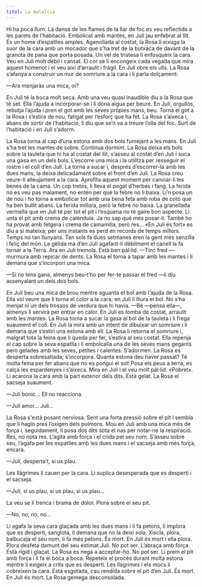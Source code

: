 ```yaml
---
titol: La malaltia
---
```

Hi ha poca llum. La dansa de les flames de la llar de foc es veu reflectida a les parets de l’habitació. Embolicat amb mantes, en Juli jau enfebrat al llit. És un home d’espatlles amples. Agenollada al costat, la Rosa li eixuga la suor de la cara amb un mocador que s’ha tret de la butxaca de davant de la granota de pana que porta posada. Un vel de tristesa li enfosqueix la cara. Veu en Juli molt dèbil i cansat. El cor se li encongeix cada vegada que mira aquest homenot i el veu així d’arraulit i fràgil. En Juli obre els ulls. La Rosa s’afanya a construir un mur de somriure a la cara i li parla dolçament:

—Ara menjaràs una mica, oi? 

En Juli té la boca molt seca. Amb una veu quasi inaudible diu a la Rosa que té set. Ella l’ajuda a incorporar-se i li dóna aigua per beure. En Juli, orgullós, rebutja l’ajuda i pren el got amb les seves pròpies mans, beu. Torna el got a la Rosa i s’estira de nou, fatigat per l’esforç que ha fet. La Rosa s’aixeca i, abans de sortir de l’habitació, li diu que se’n va a treure l’olla del foc. Surt de l’habitació i en Juli s’adorm.

La Rosa torna al cap d’una estona amb dos bols fumejant a les mans. En Juli s’ha tret les mantes de sobre. Continua dormint. La Rosa deixa els bols sobre la tauleta que hi ha al costat del llit, s’asseu al costat d’en Juli i suca una gasa en un dels bols. L’escorre una mica i la utilitza per resseguir el rostre i el coll d’en Juli. La torna a sucar i, després d’escórrer-la amb les dues mans, la deixa delicadament sobre el front d’en Juli. La Rosa creu veure-li alleujament a la cara. Aprofita aquest moment per canviar-li les benes de la cama. Un cop tretes, li lleva el pegat d’herbes i fang. La ferida no es veu pas malament, no entén per què la febre no li baixa.  Li’n posa un de nou i ho torna a embolicar tot amb una bena feta amb roba de cotó que ha ben bullit abans. La ferida millora, però la febre no baixa. La granellada vermella que en Juli té per tot el pit i l’esquena no té gaire bon aspecte. Li unta el pit amb crema de calèndula. Ja no sap què més posar-li. També ho ha provat amb fetgera i crema de camamilla, però res... «En Juli és fort» es diu a si mateixa; per uns instants es perd en records de temps millors. Temps no tan llunyans. Tan sols fa dues setmanes eren la gent més senzilla i feliç del món. La gèlida mà d’en Juli agafant-li dèbilment el canell la fa tornar a la Terra. Ara en Juli tremola. Està ben pàl·lid. —Tinc fred —murmura amb repicar de dents. La Rosa el torna a tapar amb les mantes i li demana que s’incorpori una mica. 

—Si no tens gana, almenys beu-t’ho per fer-te passar el fred —li diu assenyalant un dels dos bols.

En Juli beu una mica de brou mentre aguanta el bol amb l'ajuda de la Rosa. Ella vol veure que li torna el color a la cara; en Juli li lliura el bol. No s’ha menjat ni un dels trossos de verdura que hi havia. —Bé —pensa ella—, almenys li servirà per entrar en calor. En Juli es tomba de costat, arraulit amb les mantes. La Rosa torna a sucar la gasa al bol de la tauleta i li frega suaument el coll. En Juli la mira amb un intent de dibuixar un somriure i li demana que s’estiri una estona amb ell. La Rosa li retorna el somriure i, malgrat tota la feina que li queda per fer, s’estira al seu costat. Ella repenja el cap sobre la seva espatlla i li embolcalla una de les seves mans gegants però gelades amb les seves, petites i calentes. S’adormen. La Rosa es desperta sobresaltada; s’incorpora. Quanta estona deu haver passat? Té molta feina per fer abans que no es pongui el sol! Posa els peus a terra, es calça les espardenyes i s’aixeca. Mira en Juli i el veu molt pàl·lid. «Pobret». Li acarona la cara amb la part exterior dels dits. Està gelat. La Rosa el sacseja suaument. 

—Juli bonic... Ell no reacciona. 

—Juli amor… Juli... 

La Rosa s'està posant nerviosa. Sent una forta pressió sobre el pit i sembla que li hagin pres l’oxigen dels pulmons. Mou en Juli amb una mica més de força i, seguidament, li posa dos dits sota el nas per notar-ne la respiració. Res, no nota res. L’agita amb força i el crida pel seu nom. S’asseu sobre seu, l’agafa per les espatlles amb les dues mans i el sacseja amb més força, encara. 

—Juli, desperta’t, si us plau. 

Les llàgrimes li cauen per la cara. Li suplica desesperada que es desperti i el sacseja. 

—Juli, si us plau, si us plau, si us plau… 

La veu se li trenca i brama de dolor. Plora sobre el seu pit. 

—No, no, no, no… 

Li agafa la seva cara glaçada amb les dues mans i li fa petons, li implora que es desperti, sanglota, li demana que no la deixi sola. Xiscla, plora, balbuceja el seu nom, li fa més petons. És mort. En Juli és mort i ella plora. Plora desfeta damunt del seu estimat Juli. No pot ser. L’abraça amb força. Està rígid i glaçat. La Rosa es nega a acceptar-ho. No pot ser. Li prem el pit amb força i li fa el boca a boca. Repeteix el procés durant molta estona mentre li exigeix a crits que es desperti. Les llàgrimes i els mocs li cobreixen la cara. Està esgotada, cau rendida sobre el pit d’en Juli. És mort. En Juli és mort. La Rosa gemega desconsolada.
